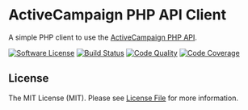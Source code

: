 # ActiveCampaign PHP API Client

A simple PHP client to use the [ActiveCampaign PHP API](https://developers.activecampaign.com/).

[![Software License][ico-license]](LICENSE.md)
[![Build Status][ico-travis]][link-travis]
[![Code Quality][ico-scrutinizer]][link-scrutinizer]
[![Code Coverage][ico-codecov]][link-codecov]

## License

The MIT License (MIT). Please see [License File](LICENSE.md) for more information.

[ico-license]: https://img.shields.io/github/license/commerceleague/api-client-activecampaign.svg?style=flat-square
[ico-travis]: https://img.shields.io/travis/commerceleague/api-client-activecampaign/master.svg?style=flat-square
[ico-scrutinizer]: https://img.shields.io/scrutinizer/quality/g/commerceleague/api-client-activecampaign/master.svg?style=flat-square
[ico-codecov]: https://img.shields.io/codecov/c/github/commerceleague/api-client-activecampaign/master.svg?style=flat-square

[link-travis]: https://travis-ci.org/commerceleague/api-client-activecampaign.svg?branch=master
[link-scrutinizer]: https://scrutinizer-ci.com/g/commerceleague/api-client-activecampaign/?branch=master
[link-codecov]: https://codecov.io/gh/commerceleague/api-client-activecampaign